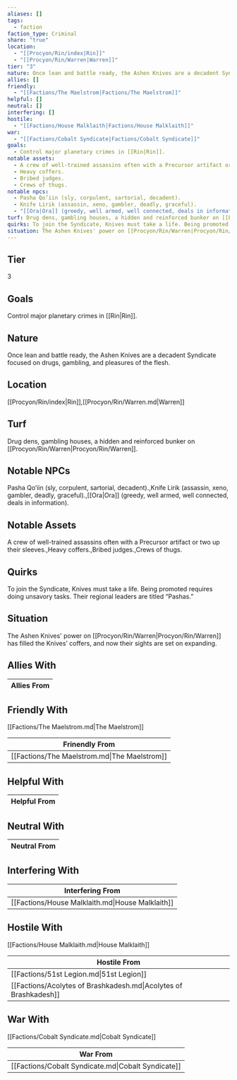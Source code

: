 ```yaml
---
aliases: []
tags:
  - faction
faction_type: Criminal
share: "true"
location:
  - "[[Procyon/Rin/index|Rin]]"
  - "[[Procyon/Rin/Warren|Warren]]"
tier: "3"
nature: Once lean and battle ready, the Ashen Knives are a decadent Syndicate focused on drugs, gambling, and pleasures of the flesh.
allies: []
friendly:
  - "[[Factions/The Maelstrom|Factions/The Maelstrom]]"
helpful: []
neutral: []
interfering: []
hostile:
  - "[[Factions/House Malklaith|Factions/House Malklaith]]"
war:
  - "[[Factions/Cobalt Syndicate|Factions/Cobalt Syndicate]]"
goals:
  - Control major planetary crimes in [[Rin|Rin]].
notable assets:
  - A crew of well-trained assassins often with a Precursor artifact or two up their sleeves.
  - Heavy coffers.
  - Bribed judges.
  - Crews of thugs.
notable npcs:
  - Pasha Qo’iin (sly, corpulent, sartorial, decadent).
  - Knife Lirik (assassin, xeno, gambler, deadly, graceful).
  - "[[Ora|Ora]] (greedy, well armed, well connected, deals in information)."
turf: Drug dens, gambling houses, a hidden and reinforced bunker on [[Procyon/Rin/Warren|Procyon/Rin/Warren]].
quirks: To join the Syndicate, Knives must take a life. Being promoted requires doing unsavory tasks. Their regional leaders are titled “Pashas.”
situation: The Ashen Knives' power on [[Procyon/Rin/Warren|Procyon/Rin/Warren]] has filled the Knives’ coffers, and now their sights are set on expanding.
---
```

## Tier

3

## Goals

Control major planetary crimes in [[Rin|Rin]].

## Nature

Once lean and battle ready, the Ashen Knives are a decadent Syndicate focused on drugs, gambling, and pleasures of the flesh.

## Location

[[Procyon/Rin/index|Rin]],[[Procyon/Rin/Warren.md|Warren]]

## Turf

Drug dens, gambling houses, a hidden and reinforced bunker on [[Procyon/Rin/Warren|Procyon/Rin/Warren]].

## Notable NPCs

Pasha Qo’iin (sly, corpulent, sartorial, decadent).,Knife Lirik (assassin, xeno, gambler, deadly, graceful).,[[Ora|Ora]] (greedy, well armed, well connected, deals in information).

## Notable Assets

A crew of well-trained assassins often with a Precursor artifact or two up their sleeves.,Heavy coffers.,Bribed judges.,Crews of thugs.

## Quirks

To join the Syndicate, Knives must take a life. Being promoted requires doing unsavory tasks. Their regional leaders are titled “Pashas.”

## Situation

The Ashen Knives' power on [[Procyon/Rin/Warren|Procyon/Rin/Warren]] has filled the Knives’ coffers, and now their sights are set on expanding.

## Allies With



| Allies From |
| ----------- |


## Friendly With

[[Factions/The Maelstrom.md|The Maelstrom]]

| Frinendly From                               |
| -------------------------------------------- |
| [[Factions/The Maelstrom.md\|The Maelstrom]] |


## Helpful With



| Helpful From |
| ------------ |


## Neutral With




| Neutral From |
| ------------ |



## Interfering With




| Interfering From                                 |
| ------------------------------------------------ |
| [[Factions/House Malklaith.md\|House Malklaith]] |



## Hostile With

[[Factions/House Malklaith.md|House Malklaith]]


| Hostile From                                                     |
| ---------------------------------------------------------------- |
| [[Factions/51st Legion.md\|51st Legion]]                         |
| [[Factions/Acolytes of Brashkadesh.md\|Acolytes of Brashkadesh]] |



## War With

[[Factions/Cobalt Syndicate.md|Cobalt Syndicate]]

| War From                                           |
| -------------------------------------------------- |
| [[Factions/Cobalt Syndicate.md\|Cobalt Syndicate]] |

